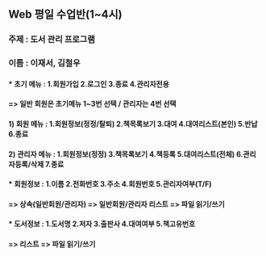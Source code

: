 ## Web 평일 수업반(1~4시)

### 주제 : 도서 관리 프로그램
### 이름 : 이재서, 김철우

#### * 초기 메뉴 : 1.회원가입  2.로그인  3.종료  4.관리자전용
####   => 일반 회원은 초기메뉴 1~3번 선택 / 관리자는 4번 선택

####   1) 회원 메뉴 : 1.회원정보(정정/탈퇴)  2.책목록보기  3.대여  4.대여리스트(본인)  5.반납  6.종료                  
####   2) 관리자 메뉴 : 1.회원정보(정정)  3.책목록보기  4.책등록  5.대여리스트(전체)  6.관리자등록/삭제  7.종료

#### * 회원정보 : 1.이름  2.전화번호  3.주소  4.회원번호  5.관리자여부(T/F)
####   => 상속(일반회원/관리자) => 일반회원/관리자 리스트 => 파일 읽기/쓰기

#### * 도서정보 : 1.도서명  2.저자  3.출판사  4.대여여부  5.책고유번호
####   => 리스트 => 파일 읽기/쓰기

